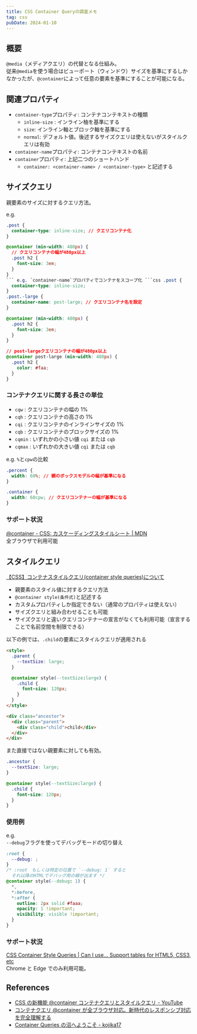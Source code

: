 ```yaml
---
title: CSS Container Queryの調査メモ
tag: css
pubDate: 2024-01-10
---
```


## 概要

`@media`（メディアクエリ）の代替となる仕組み。  
従来`@media`を使う場合はビューポート（ウィンドウ）サイズを基準にするしかなかったが、`@container`によって任意の要素を基準にすることが可能になる。

## 関連プロパティ

- `container-type`プロパティ: コンテナコンテキストの種類
  - `inline-size` : インライン柚を基準にする
  - `size`: インライン軸とブロック軸を基準にする
  - `normal`: デフォルト値。後述するサイズクエリは使えないがスタイルクエリは有効
- `container-name`プロパティ: コンテナコンテキストの名前
- `container`プロパティ: 上記二つのショートハンド
  - `container: <container-name> / <container-type>` と記述する

## サイズクエリ

親要素のサイズに対するクエリ方法。

e.g.

````css
.post {
  container-type: inline-size; // クエリコンテナ化
}

@container (min-width: 480px) {
  // クエリコンテナの幅が480px以上
  .post h2 {
    font-size: 3em;
  }
}
``` e.g. `container-name`プロパティでコンテナをスコープ化 ```css .post {
  container-type: inline-size;
}
.post.-large {
  container-name: post-large; // クエリコンテナ名を設定
}

@container (min-width: 480px) {
  .post h2 {
    font-size: 3em;
  }
}

// post-largeクエリコンテナの幅が480px以上
@container post-large (min-width: 480px) {
  .post h2 {
    color: #faa;
  }
}
````

### コンテナクエリに関する長さの単位

- `cqw` : クエリコンテナの幅の 1%
- `cqh` : クエリコンテナの高さの 1%
- `cqi` : クエリコンテナのインラインサイズの 1%
- `cqb` : クエリコンテナのブロックサイズの 1%
- `cqmin` : いずれかの小さい値 `cqi` または `cqb`
- `cqmax` : いずれかの大きい値 `cqi` または `cqb`

e.g. `%`と`cpw`の比較

```css
.percent {
  width: 60%; // 親のボックスモデルの幅が基準になる
}

.container {
  width: 60cpw; // クエリコンテナーの幅が基準になる
}
```

### サポート状況

[@container - CSS: カスケーディングスタイルシート | MDN](https://developer.mozilla.org/ja/docs/Web/CSS/@container)  
全ブラウザで利用可能

## スタイルクエリ

[【CSS】コンテナスタイルクエリ(container style queries)について](https://yuito-blog.com/container-style-queries/)

- 親要素のスタイル値に対するクエリ方法
- `@container style(条件式)`と記述する
- カスタムプロパティしか指定できない（通常のプロパティは使えない）
- サイズクエリと組み合わせることも可能
- サイズクエリと違いクエリコンテナーの宣言がなくても利用可能（宣言することで名前空間を制限できる）

以下の例では、`.child`の要素にスタイルクエリが適用される

```html
<style>
  .parent {
    --textSize: large;
  }

  @container style(--textSize:large) {
    .child {
      font-size: 120px;
    }
  }
</style>

<div class="ancestor">
  <div class="parent">
    <div class="child">child</div>
  </div>
</div>
```

また直接ではない親要素に対しても有効。

```css
.ancestor {
  --textSize: large;
}

@container style(--textSize:large) {
  .child {
    font-size: 120px;
  }
}
```

### 使用例

e.g.  
`--debug`フラグを使ってデバッグモードの切り替え

```css
:root {
  --debug: ;
}
/* :root　もしくは特定の位置で `--debug: 1` すると  
  それ以降のHTMLでデバッグ用の線が出ます */
@container style(--debug: 1) {
  *,
  *:before,
  *:after {
    outline: 2px solid #faaa;
    opacity: 1 !important;
    visibility: visible !important;
  }
}
```

### サポート状況

[CSS Container Style Queries | Can I use... Support tables for HTML5, CSS3, etc](https://caniuse.com/css-container-queries-style)  
Chrome と Edge でのみ利用可能。

## References

- [CSS の新機能 @container コンテナクエリとスタイルクエリ - YouTube](https://www.youtube.com/watch?v=tgAZkJK_Sq8)
- [コンテナクエリ @container が全ブラウザ対応。新時代のレスポンシブ対応を完全理解する](https://zenn.dev/tonkotsuboy_com/articles/css-container-query)
- [Container Queries の沼へようこそ - kojika17](https://kojika17.com/2023/03/css-container-queries-swamp.html)
